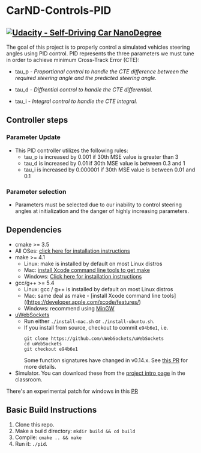 # CarND-Controls-PID
[![Udacity - Self-Driving Car NanoDegree](https://s3.amazonaws.com/udacity-sdc/github/shield-carnd.svg)](http://www.udacity.com/drive)
--
The goal of this project is to properly control a simulated vehicles steering angles using PID control. PID represents the three parameters we must tune in order to achieve minimum Cross-Track Error (CTE):  

* tau_p - <em>Proportianal control to handle the CTE difference between the required steering angle and the predicted steering angle.</em>

* tau_d - <em>Diffrential control to handle the CTE differential. </em>

* tau_i - <em>Integral control to handle the CTE integral.</em>


## Controller steps

### Parameter Update  
* This PID controller utilizes the following rules:
    * tau_p is increased by 0.001 if 30th MSE value is greater than 3
    * tau_d is increased by 0.01 if 30th MSE value is between 0.3 and 1
    * tau_i is increased by 0.000001 if 30th MSE value is between 0.01 and 0.1

### Parameter selection
* Parameters must be selected due to our inability to control steering angles at initialization and the danger of highly increasing parameters.

## Dependencies

* cmake >= 3.5
 * All OSes: [click here for installation instructions](https://cmake.org/install/)
* make >= 4.1
  * Linux: make is installed by default on most Linux distros
  * Mac: [install Xcode command line tools to get make](https://developer.apple.com/xcode/features/)
  * Windows: [Click here for installation instructions](http://gnuwin32.sourceforge.net/packages/make.htm)
* gcc/g++ >= 5.4
  * Linux: gcc / g++ is installed by default on most Linux distros
  * Mac: same deal as make - [install Xcode command line tools]((https://developer.apple.com/xcode/features/)
  * Windows: recommend using [MinGW](http://www.mingw.org/)
* [uWebSockets](https://github.com/uWebSockets/uWebSockets)
  * Run either `./install-mac.sh` or `./install-ubuntu.sh`.
  * If you install from source, checkout to commit `e94b6e1`, i.e.
    ```
    git clone https://github.com/uWebSockets/uWebSockets 
    cd uWebSockets
    git checkout e94b6e1
    ```
    Some function signatures have changed in v0.14.x. See [this PR](https://github.com/udacity/CarND-MPC-Project/pull/3) for more details.
* Simulator. You can download these from the [project intro page](https://github.com/udacity/self-driving-car-sim/releases) in the classroom.

There's an experimental patch for windows in this [PR](https://github.com/udacity/CarND-PID-Control-Project/pull/3)

## Basic Build Instructions

1. Clone this repo.
2. Make a build directory: `mkdir build && cd build`
3. Compile: `cmake .. && make`
4. Run it: `./pid`. 
